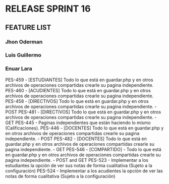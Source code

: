 # RELEASE SPRINT 16

## FEATURE LIST

### Jhon Oderman
### Luis Guillermo
### Enuar Lara
PES-459 - [ESTUDIANTES] Todo lo que está en guardar.php y en otros archivos de operaciones compartidas crearle su pagina independiente.
PES-460 - [ACUDIENTES] Todo lo que está en guardar.php y en otros archivos de operaciones compartidas crearle su pagina independiente.
PES-458 - [DIRECTIVOS] Todo lo que está en guardar.php y en otros archivos de operaciones compartidas crearle su pagina independiente. - POST
PES-481 - [DIRECTIVOS] Todo lo que está en guardar.php y en otros archivos de operaciones compartidas crearle su pagina independiente. - GET
PES-445 - Paginas independientes que están haciendo lo mismo (Calificaciones).
PES-446 - [DOCENTES] Todo lo que está en guardar.php y en otros archivos de operaciones compartidas crearle su pagina independiente. - POST
PES-482 - [DOCENTES] Todo lo que está en guardar.php y en otros archivos de operaciones compartidas crearle su pagina independiente. - GET
PES-546 - [COMPARTIDO] - Todo lo que está en guardar.php y en otros archivos de operaciones compartidas crearle su pagina independiente. - POST and GET
PES-523 - Implementar a los estudiantes la opción de ver sus notas de forma cualitativa (Sujeto a la configuración)
PES-524 - Implementar a los acudientes la opción de ver las notas de forma cualitativa (Sujeto a la configuración)